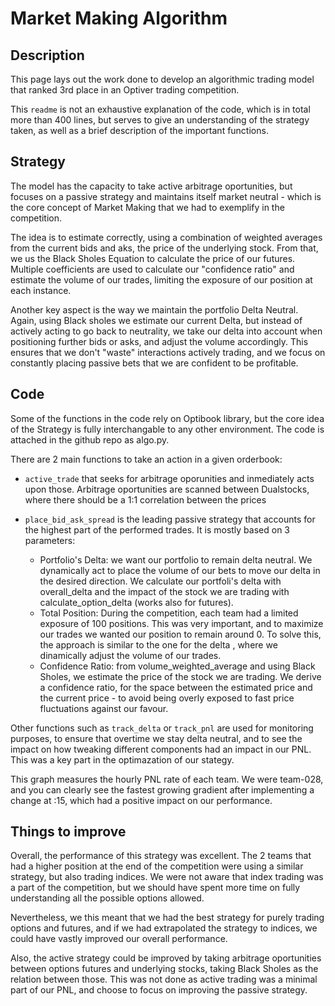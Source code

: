 # Market Making Algorithm

## Description
This page lays out the work done to develop an algorithmic trading model that ranked 3rd place in an Optiver trading competition.

This `readme` is not an exhaustive explanation of the code, which is in total more than 400 lines, but serves to give an understanding of the strategy taken, as well as a brief description of the important functions.

## Strategy
The model has the capacity to take active arbitrage oportunities, but focuses on a passive strategy and maintains itself market neutral - which is the core concept of Market Making that we had to exemplify in the competition.

The idea is to estimate correctly, using a combination of weighted averages from the current bids and aks, the price of the underlying stock. From that, we us the Black Sholes Equation to calculate the price of our futures. Multiple coefficients are used to calculate our "confidence ratio" and estimate the volume of our trades, limiting the exposure of our position at each instance.

Another key aspect is the way we maintain the portfolio Delta Neutral. Again, using Black sholes we estimate our current Delta, but instead of actively acting to go back to neutrality, we take our delta into account when positioning further bids or asks, and adjust the volume accordingly. This ensures that we don't "waste" interactions actively trading, and we focus on constantly placing passive bets that we are confident to be profitable.

## Code 
Some of the functions in the code rely on Optibook library, but the core idea of the Strategy is fully interchangable to any other environment. The code is attached in the github repo as algo.py.

There are 2 main functions to take an action in a given orderbook:
- `active_trade` that seeks for arbitrage oporunities and inmediately acts upon those. Arbitrage oportunities are scanned between Dualstocks, where there should be a 1:1 correlation between the prices

- `place_bid_ask_spread` is the leading passive strategy that accounts for the highest part of the performed trades. It is mostly based on 3 parameters:
  - Portfolio's Delta: we want our portfolio to remain delta neutral. We dynamically act to place the volume of our bets to move our delta in the desired direction. We calculate our portfoli's delta with overall_delta and the impact of the stock we are trading with calculate_option_delta (works also for futures).
  - Total Position: During the competition, each team had a limited exposure of 100 positions. This was very important, and to maximize our trades we wanted our position to remain around 0. To solve this, the approach is similar to the one for the delta , where we dinamically adjust the volume of our trades.
  - Confidence Ratio: from volume_weighted_average and using Black Sholes, we estimate the price of the stock we are trading. We derive a confidence ratio, for the space between the estimated price and the current price - to avoid being overly exposed to fast price fluctuations against our favour.
 
Other functions such as `track_delta` or `track_pnl` are used for monitoring purposes, to ensure that overtime we stay delta neutral, and to see the impact on how tweaking different components had an impact in our PNL. This was a key part in the optimazation of our stategy.

This graph measures the hourly PNL rate of each team. We were team-028, and you can clearly see the fastest growing gradient after implementing a change at :15, which had a positive impact on our performance.

## Things to improve

Overall, the performance of this strategy was excellent. The 2 teams that had a higher position at the end of the competition were using a similar strategy, but also trading indices. We were not aware that index trading was a part of the competition, but we should have spent more time on fully understanding all the possible options allowed.

Nevertheless, we this meant that we had the best strategy for purely trading options and futures, and if we had extrapolated the strategy to indices, we could have vastly improved our overall performance.

Also, the active strategy could be improved by taking arbitrage oportunities between options futures and underlying stocks, taking Black Sholes as the relation between those. This was not done as active trading was a minimal part of our PNL, and choose to focus on improving the passive strategy.


